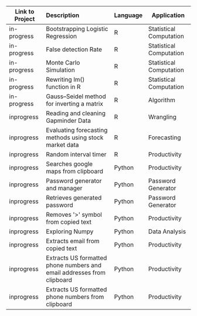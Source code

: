 
| Link to Project     | Description | Language|Application|
| ----------- | :----------- |----- |-----|
| in-progress      | Bootstrapping Logistic Regression |R| Statistical Computation|
| in-progress   | False detection Rate |R| Statistical Computation|
| in-progress   | Monte Carlo Simulation |R| Statistical Computation|
| in-progress      | Rewriting lm() function in R |R| Statistical Computation|
| in-progress      | Gauss–Seidel method for inverting a matrix |R| Algorithm|
| inprogress   | Reading and cleaning Gapminder Data |R|Wrangling|
| inprogress   | Evaluating forecasting methods using stock market data|R| Forecasting|
| inprogress      | Random interval timer |R|Productivity|
| inprogress   | Searches google maps from clipboard |Python|Productivity|
| inprogress      | Password generator and manager |Python| Password Generator|
| inprogress   | Retrieves generated password |Python| Password Generator|
| inprogress      | Removes '>' symbol from copied text|Python|Productivity|
| inprogress      | Exploring Numpy |Python|Data Analysis|
| inprogress      | Extracts email from copied text |Python|Productivity|
| inprogress   | Extracts US formatted phone numbers and email addresses from clipboard |Python|Productivity|
| inprogress   | Extracts US formatted phone numbers from clipboard|Python|Productivity|
